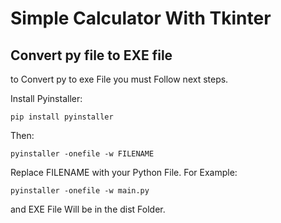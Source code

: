 # Simple Calculator With Tkinter
 ## Convert py file to EXE file
to Convert py to exe File you must Follow next steps.  

Install Pyinstaller:
```
pip install pyinstaller
```
Then:
```
pyinstaller -onefile -w FILENAME
```
Replace FILENAME with your Python File. For Example:
```
pyinstaller -onefile -w main.py
```
and EXE File Will be in the dist Folder.
